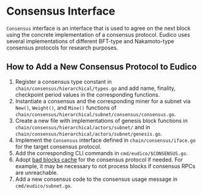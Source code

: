 # Consensus Interface

`Consensus` interface is an interface that is used to agree on the next block using the concrete implementation of a consensus protocol.
Eudico uses several implementations of different BFT-type and Nakamoto-type consensus protocols for research purposes. 

## How to Add a New Consensus Protocol to Eudico
1. Register a consensus type constant in `chain/consensus/hierarchical/types.go` and add name, finality, checkpoint period values in the corresponding functions.
2. Instantiate a consensus and the corresponding miner for a subnet via `New()`, `Weight()`, and `Mine()` functions of `chain/consensus/hierarchical/subnet/consensus/consensus.go`.
3. Create a new file with implementations of genesis block functions in `chain/consensus/hierarchical/actors/subnet/` and in `chain/consensus/hierarchical/actors/subnet/genesis.go`.
4. Implement the `Consensus` interface defined in `chain/consensus/iface.go` for the target consensus protocol.
5. Add the corresponding CLI commands in `cmd/eudico/$CONSENSUS.go`.
6. Adopt [bad blocks cache](https://github.com/filecoin-project/eudico/blob/0306742e553f6bd6260332b501bb65a5bfc16a76/chain/sync.go#L725) for the consensus protocol if needed.
   For example, it may be necessary to not process blocks if consensus RPCs are unreachable.
7. Add a new consensus code to the consensus usage message in `cmd/eudico/subnet.go`.

